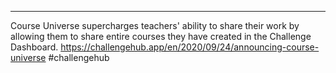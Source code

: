 ---
Course Universe supercharges teachers' ability to share their work by allowing them to share entire courses they have created in the Challenge Dashboard.
https://challengehub.app/en/2020/09/24/announcing-course-universe
#challengehub
